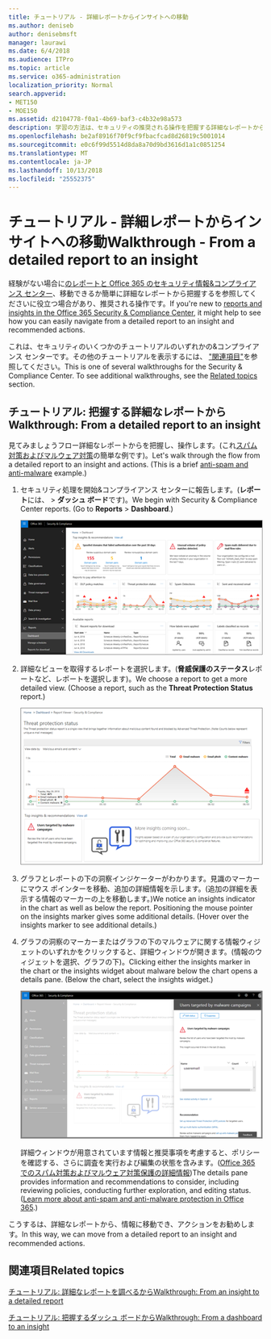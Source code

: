 ```yaml
---
title: チュートリアル - 詳細レポートからインサイトへの移動
ms.author: deniseb
author: denisebmsft
manager: laurawi
ms.date: 6/4/2018
ms.audience: ITPro
ms.topic: article
ms.service: o365-administration
localization_priority: Normal
search.appverid:
- MET150
- MOE150
ms.assetid: d2104778-f0a1-4b69-baf3-c4b32e98a573
description: 学習の方法は、セキュリティの推奨される操作を把握する詳細なレポートから移動することができます&amp;コンプライアンス センターです。
ms.openlocfilehash: be2af8916f70f9cf9fbacfcad8d26819c5001014
ms.sourcegitcommit: e0c6f99d5514d8da8a70d9bd3616d1a1c0851254
ms.translationtype: MT
ms.contentlocale: ja-JP
ms.lasthandoff: 10/13/2018
ms.locfileid: "25552375"
---
```

# <a name="walkthrough---from-a-detailed-report-to-an-insight"></a><span data-ttu-id="b7fc8-103">チュートリアル - 詳細レポートからインサイトへの移動</span><span class="sxs-lookup"><span data-stu-id="b7fc8-103">Walkthrough - From a detailed report to an insight</span></span>

<span data-ttu-id="b7fc8-104">経験がない場合に[のレポートと Office 365 のセキュリティ情報&amp;コンプライアンス センター](reports-and-insights-in-security-and-compliance.md)、移動できるか簡単に詳細なレポートから把握するを参照してくださいに役立つ場合があり、推奨される操作です。</span><span class="sxs-lookup"><span data-stu-id="b7fc8-104">If you're new to [reports and insights in the Office 365 Security &amp; Compliance Center](reports-and-insights-in-security-and-compliance.md), it might help to see how you can easily navigate from a detailed report to an insight and recommended actions.</span></span> 
  
<span data-ttu-id="b7fc8-p101">これは、セキュリティのいくつかのチュートリアルのいずれかの&amp;コンプライアンス センターです。その他のチュートリアルを表示するには、 ["関連項目"](#related-topics)を参照してください。</span><span class="sxs-lookup"><span data-stu-id="b7fc8-p101">This is one of several walkthroughs for the Security &amp; Compliance Center. To see additional walkthroughs, see the [Related topics](#related-topics) section.</span></span> 
  
## <a name="walkthrough-from-a-detailed-report-to-an-insight"></a><span data-ttu-id="b7fc8-107">チュートリアル: 把握する詳細なレポートから</span><span class="sxs-lookup"><span data-stu-id="b7fc8-107">Walkthrough: From a detailed report to an insight</span></span>

<span data-ttu-id="b7fc8-p102">見てみましょうフロー詳細なレポートからを把握し、操作します。(これ[スパム対策およびマルウェア対策](anti-spam-and-anti-malware-protection.md)の簡単な例です)。</span><span class="sxs-lookup"><span data-stu-id="b7fc8-p102">Let's walk through the flow from a detailed report to an insight and actions. (This is a brief [anti-spam and anti-malware](anti-spam-and-anti-malware-protection.md) example.)</span></span> 
  
1. <span data-ttu-id="b7fc8-p103">セキュリティ処理を開始&amp;コンプライアンス センターに報告します。(**レポート**には、 \> **ダッシュ ボード**です)。</span><span class="sxs-lookup"><span data-stu-id="b7fc8-p103">We begin with Security &amp; Compliance Center reports. (Go to **Reports** \> **Dashboard**.)</span></span>
    
    ![セキュリティ&amp;コンプライアンス センターでは、レポートに移動\>ダッシュ ボード](media/68f3bb7c-b4f7-4cca-904b-478643a93c94.png)
  
2. <span data-ttu-id="b7fc8-p104">詳細なビューを取得するレポートを選択します。(**脅威保護のステータス**レポートなど、レポートを選択します)。</span><span class="sxs-lookup"><span data-stu-id="b7fc8-p104">We choose a report to get a more detailed view. (Choose a report, such as the **Threat Protection Status** report.)</span></span> 
    
    ![脅威保護の状態のレポート情報を表示](media/f47d7dbd-816a-47ba-b8db-53919fbed192.png)
  
3. <span data-ttu-id="b7fc8-p105">グラフとレポートの下の洞察インジケーターがわかります。見識のマーカーにマウス ポインターを移動、追加の詳細情報を示します。(追加の詳細を表示する情報のマーカーの上を移動します。)</span><span class="sxs-lookup"><span data-stu-id="b7fc8-p105">We notice an insights indicator in the chart as well as below the report. Positioning the mouse pointer on the insights marker gives some additional details. (Hover over the insights marker to see additional details.)</span></span>
    
4. <span data-ttu-id="b7fc8-p106">グラフの洞察のマーカーまたはグラフの下のマルウェアに関する情報ウィジェットのいずれかをクリックすると、詳細ウィンドウが開きます。(情報のウィジェットを選択、グラフの下)。</span><span class="sxs-lookup"><span data-stu-id="b7fc8-p106">Clicking either the insights marker in the chart or the insights widget about malware below the chart opens a details pane. (Below the chart, select the insights widget.)</span></span>
    
    ![マルウェアについての洞察力の詳細](media/2c8bccc5-ca4e-4bb9-ad4c-55fcee0535b7.png)
  
    <span data-ttu-id="b7fc8-p107">詳細ウィンドウが用意されています情報と推奨事項を考慮すると、ポリシーを確認する、さらに調査を実行および編集の状態を含みます。([Office 365 でのスパム対策およびマルウェア対策保護の詳細情報](anti-spam-and-anti-malware-protection.md))</span><span class="sxs-lookup"><span data-stu-id="b7fc8-p107">The details pane provides information and recommendations to consider, including reviewing policies, conducting further exploration, and editing status. ([Learn more about anti-spam and anti-malware protection in Office 365](anti-spam-and-anti-malware-protection.md).)</span></span>
    
<span data-ttu-id="b7fc8-124">こうするは、詳細なレポートから、情報に移動でき、アクションをお勧めします。</span><span class="sxs-lookup"><span data-stu-id="b7fc8-124">In this way, we can move from a detailed report to an insight and recommended actions.</span></span> 
  
## <a name="related-topics"></a><span data-ttu-id="b7fc8-125">関連項目</span><span class="sxs-lookup"><span data-stu-id="b7fc8-125">Related topics</span></span>

[<span data-ttu-id="b7fc8-126">チュートリアル: 詳細なレポートを調べるから</span><span class="sxs-lookup"><span data-stu-id="b7fc8-126">Walkthrough: From an insight to a detailed report</span></span>](from-an-insight-to-a-detailed-report.md)
  
[<span data-ttu-id="b7fc8-127">チュートリアル: 把握するダッシュ ボードから</span><span class="sxs-lookup"><span data-stu-id="b7fc8-127">Walkthrough: From a dashboard to an insight</span></span>](from-a-dashboard-to-an-insight.md)
  


